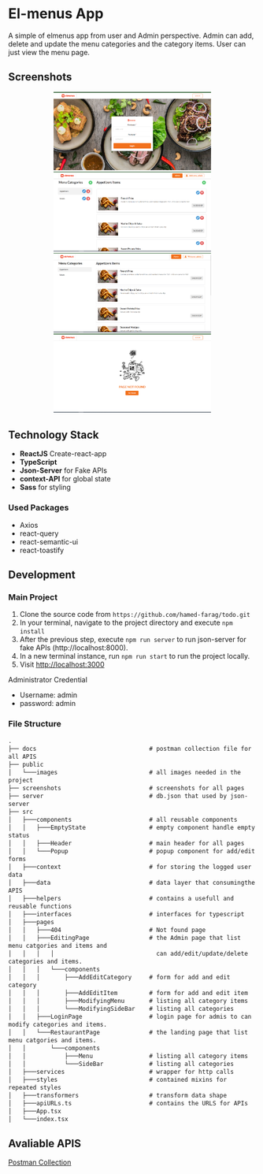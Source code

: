 # El-menus App

A simple of elmenus app from user and Admin perspective. 
Admin can add, delete and update the menu categories and the category items.
User can just view the menu page.

## Screenshots

<p align="center">
  <img src="./screenshots/login.PNG" width="320" alt="Home">
  <img src="./screenshots/admin-view.PNG" width="320" alt="Home">
  <img src="./screenshots/user-view.PNG" width="320" alt="Home">
  <img src="./screenshots/404.PNG" width="320" alt="Home">
</p>

## Technology Stack

- **ReactJS** Create-react-app
- **TypeScript**
- **Json-Server** for Fake APIs
- **context-API** for global state
- **Sass** for styling


### Used Packages

- Axios
- react-query
- react-semantic-ui
- react-toastify

## Development

### Main Project

1. Clone the source code from `https://github.com/hamed-farag/todo.git`
2. In your terminal, navigate to the project directory and execute `npm install`
3. After the previous step, execute `npm run server` to run json-server for fake APIs (http://localhost:8000).
5. In a new terminal instance, run `npm run start` to run the project locally.
6. Visit [http://localhost:3000](http://localhost:3000)

Administrator Credential
- Username: admin
- password: admin

### File Structure

```
.
├── docs                                # postman collection file for all APIS
├── public                              
│   └───images                          # all images needed in the project
├── screenshots                         # screenshots for all pages
├── server                              # db.json that used by json-server
├── src
│   ├───components                      # all reusable components
│   │   ├───EmptyState                  # empty component handle empty status
│   │   ├───Header                      # main header for all pages
│   │   └───Popup                       # popup component for add/edit forms
│   ├───context                         # for storing the logged user data
│   ├───data                            # data layer that consumingthe APIS
│   ├───helpers                         # contains a usefull and reusable functions
│   ├───interfaces                      # interfaces for typescript
│   ├───pages
│   │   ├───404                         # Not found page
│   │   ├───EditingPage                 # the Admin page that list menu catgories and items and 
│   │   │   │                             can add/edit/update/delete categories and items.
│   │   │   └───components
│   │   │       ├───AddEditCategory     # form for add and edit category
│   │   │       ├───AddEditItem         # form for add and edit item
│   │   │       ├───ModifyingMenu       # listing all category items
│   │   │       └───ModifyingSideBar    # listing all categories
│   │   ├───LoginPage                   # login page for admis to can modify categories and items.
│   │   └───RestaurantPage              # the landing page that list menu catgories and items.
│   │       └───components
│   │           ├───Menu                # listing all category items
│   │           └───SideBar             # listing all categories
│   ├───services                        # wrapper for http calls
│   ├───styles                          # contained mixins for repeated styles
│   ├───transformers                    # transform data shape
│   ├───apiURLs.ts                      # contains the URLS for APIs
│   ├───App.tsx
│   └───index.tsx
```

## Avaliable APIS

[Postman Collection](https://github.com/Khaled-Alaa/elmenus/blob/main/docs/elmenus-collection.postman_collection.json)

